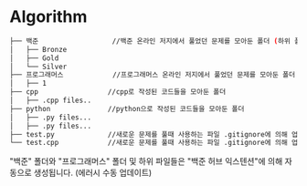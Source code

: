# Algorithm


```bash
├── 백준                  //백준 온라인 저지에서 풀었던 문제를 모아둔 폴더 (하위 폴더는 티어별로 정리)
│   ├── Bronze
│   ├── Gold
│   └── Silver
├── 프로그래머스            //프로그래머스 온라인 저지에서 풀었던 문제를 모아둔 폴더 (하위 폴더는 티어별로 정리)
│   ├── 1
├── cpp                 //cpp로 작성된 코드들을 모아둔 폴더
│   ├── .cpp files..
├── python              //python으로 작성된 코드들을 모아둔 폴더
│   ├── .py files...
│   ├── .py files...
├── test.py             //새로운 문제를 풀때 사용하는 파일 .gitignore에 의해 업데이트 되지 않을 수 있음
└── test.cpp            //새로운 문제를 풀때 사용하는 파일 .gitignore에 의해 업데이트 되지 않을 수 있음
``` 

"백준" 폴더와 "프로그래머스" 폴더 및 하위 파일들은 "백준 허브 익스텐션"에 의해 자동으로 생성됩니다. (에러시 수동 업데이트)